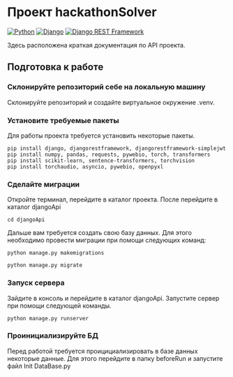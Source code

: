 # Проект hackathonSolver

[![Python](https://img.shields.io/badge/-Python-464646?style=flat-square&logo=Python)](https://www.python.org/)
[![Django](https://img.shields.io/badge/-Django-464646?style=flat-square&logo=Django)](https://www.djangoproject.com/)
[![Django REST Framework](https://img.shields.io/badge/-Django%20REST%20Framework-464646?style=flat-square&logo=Django%20REST%20Framework)](https://www.django-rest-framework.org/)

Здесь расположена краткая документация по API проекта.

## Подготовка к работе

### Склонируйте репозиторий себе на локальную машину

Склонируйте репозиторий и создайте виртуальное окружение .venv.

### Установите требуемые пакеты

Для работы проекта требуется установить некоторые пакеты.

```
pip install django, djangorestframework, djangorestframework-simplejwt
pip install numpy, pandas, requests, pywebio, torch, transformers
pip install scikit-learn, sentence-transformers, torchvision
pip install torchaudio, asyncio, pywebio, openpyxl
```

### Сделайте миграции

Откройте терминал, перейдите в каталог проекта. После перейдите в каталог djangoApi

```
cd djangoApi
```

Дальше вам требуется создать свою базу данных. Для этого необходимо провести миграции при помощи следующих команд:

```
python manage.py makemigrations
```

```
python manage.py migrate
```

### Запуск сервера

Зайдите в консоль и перейдите в каталог djangoApi.
Запустите сервер при помощи следующей команды.

```
python manage.py runserver
```

### Проинициализируйте БД

Перед работой требуется проицициализировать в базе данных некоторые данные.
Для этого перейдите в папку beforeRun и запустите файл Init DataBase.py
